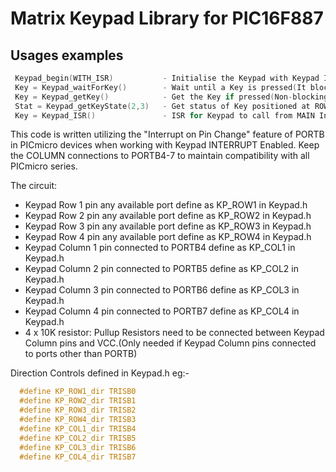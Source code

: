 Matrix Keypad Library for PIC16F887
================================================================================
 Usages examples
 ----------------------------------------------------------------------------
 ```c
  Keypad_begin(WITH_ISR)           - Initialise the Keypad with Keypad Interrupt Enabled(WITH_ISR or WITHOUT_ISR)
  Key = Keypad_waitForKey()        - Wait until a Key is pressed(It blocks the execution)
  Key = Keypad_getKey()            - Get the Key if pressed(Non-blocking)
  Stat = Keypad_getKeyState(2,3)   - Get status of Key positioned at ROW 2 and COL 3(PRESSED or RELEASED)
  Key = Keypad_ISR()               - ISR for Keypad to call from MAIN Interrupt routine
```
 
 This code is written utilizing the "Interrupt on Pin Change" feature of PORTB
 in PICmicro devices when working with Keypad INTERRUPT Enabled. Keep the
 COLUMN connections to PORTB4-7 to maintain compatibility with all PICmicro series.

 The circuit:
 * Keypad Row 1 pin any available port define as KP_ROW1 in Keypad.h
 * Keypad Row 2 pin any available port define as KP_ROW2 in Keypad.h
 * Keypad Row 3 pin any available port define as KP_ROW3 in Keypad.h
 * Keypad Row 4 pin any available port define as KP_ROW4 in Keypad.h
 * Keypad Column 1 pin connected to PORTB4 define as KP_COL1 in Keypad.h
 * Keypad Column 2 pin connected to PORTB5 define as KP_COL2 in Keypad.h
 * Keypad Column 3 pin connected to PORTB6 define as KP_COL3 in Keypad.h
 * Keypad Column 4 pin connected to PORTB7 define as KP_COL4 in Keypad.h
 * 4 x 10K resistor: Pullup Resistors need to be connected between Keypad Column pins and VCC.(Only needed if Keypad Column pins connected to ports other than PORTB)
 
 Direction Controls defined in Keypad.h
 eg:-
```c
  #define KP_ROW1_dir TRISB0
  #define KP_ROW2_dir TRISB1
  #define KP_ROW3_dir TRISB2
  #define KP_ROW4_dir TRISB3
  #define KP_COL1_dir TRISB4
  #define KP_COL2_dir TRISB5
  #define KP_COL3_dir TRISB6
  #define KP_COL4_dir TRISB7
```
